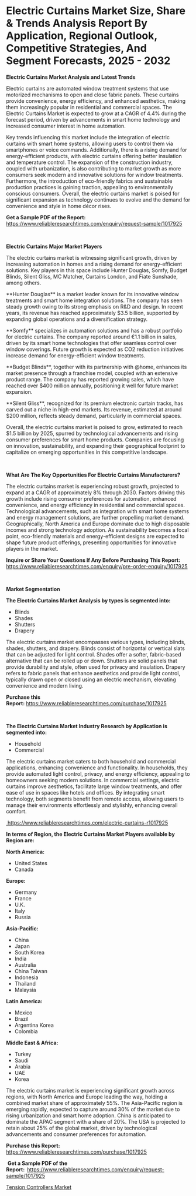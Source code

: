 <p><h1>Electric Curtains Market Size, Share & Trends Analysis Report By Application, Regional Outlook, Competitive Strategies, And Segment Forecasts, 2025 - 2032</h1></p><p><strong>Electric Curtains Market Analysis and Latest Trends</strong></p>
<p><p>Electric curtains are automated window treatment systems that use motorized mechanisms to open and close fabric panels. These curtains provide convenience, energy efficiency, and enhanced aesthetics, making them increasingly popular in residential and commercial spaces. The Electric Curtains Market is expected to grow at a CAGR of 4.4% during the forecast period, driven by advancements in smart home technology and increased consumer interest in home automation. </p><p>Key trends influencing this market include the integration of electric curtains with smart home systems, allowing users to control them via smartphones or voice commands. Additionally, there is a rising demand for energy-efficient products, with electric curtains offering better insulation and temperature control. The expansion of the construction industry, coupled with urbanization, is also contributing to market growth as more consumers seek modern and innovative solutions for window treatments. Furthermore, the introduction of eco-friendly fabrics and sustainable production practices is gaining traction, appealing to environmentally conscious consumers. Overall, the electric curtains market is poised for significant expansion as technology continues to evolve and the demand for convenience and style in home décor rises.</p></p>
<p><strong>Get a Sample PDF of the Report:&nbsp;</strong> <a href="https://www.reliableresearchtimes.com/enquiry/request-sample/1017925?utm_campaign=2105&utm_medium=2&utm_source=Github&utm_content=ia&utm_term=17022025&utm_id=electric-curtains">https://www.reliableresearchtimes.com/enquiry/request-sample/1017925</a></p>
<p>&nbsp;</p>
<p><strong>Electric Curtains Major Market Players</strong></p>
<p><p>The electric curtains market is witnessing significant growth, driven by increasing automation in homes and a rising demand for energy-efficient solutions. Key players in this space include Hunter Douglas, Somfy, Budget Blinds, Silent Gliss, MC Matcher, Curtains London, and Fiate Sunshade, among others.</p><p>**Hunter Douglas** is a market leader known for its innovative window treatments and smart home integration solutions. The company has seen steady growth owing to its strong emphasis on R&D and design. In recent years, its revenue has reached approximately $3.5 billion, supported by expanding global operations and a diversification strategy.</p><p>**Somfy** specializes in automation solutions and has a robust portfolio for electric curtains. The company reported around €1.1 billion in sales, driven by its smart home technologies that offer seamless control over window coverings. Future growth is expected as CO2 reduction initiatives increase demand for energy-efficient window treatments.</p><p>**Budget Blinds**, together with its partnership with @home, enhances its market presence through a franchise model, coupled with an extensive product range. The company has reported growing sales, which have reached over $400 million annually, positioning it well for future market expansion.</p><p>**Silent Gliss**, recognized for its premium electronic curtain tracks, has carved out a niche in high-end markets. Its revenue, estimated at around $200 million, reflects steady demand, particularly in commercial spaces.</p><p>Overall, the electric curtains market is poised to grow, estimated to reach $1.5 billion by 2025, spurred by technological advancements and rising consumer preferences for smart home products. Companies are focusing on innovation, sustainability, and expanding their geographical footprint to capitalize on emerging opportunities in this competitive landscape.</p></p>
<p>&nbsp;</p>
<p><strong>What Are The Key Opportunities For Electric Curtains Manufacturers?</strong></p>
<p><p>The electric curtains market is experiencing robust growth, projected to expand at a CAGR of approximately 8% through 2030. Factors driving this growth include rising consumer preferences for automation, enhanced convenience, and energy efficiency in residential and commercial spaces. Technological advancements, such as integration with smart home systems and energy management solutions, are further propelling market demand. Geographically, North America and Europe dominate due to high disposable incomes and strong technology adoption. As sustainability becomes a focal point, eco-friendly materials and energy-efficient designs are expected to shape future product offerings, presenting opportunities for innovative players in the market.</p></p>
<p><strong>Inquire or Share Your Questions If Any Before Purchasing This Report:</strong> <a href="https://www.reliableresearchtimes.com/enquiry/pre-order-enquiry/1017925?utm_campaign=2105&utm_medium=2&utm_source=Github&utm_content=ia&utm_term=17022025&utm_id=electric-curtains">https://www.reliableresearchtimes.com/enquiry/pre-order-enquiry/1017925</a></p>
<p>&nbsp;</p>
<p><strong>Market Segmentation</strong></p>
<p><strong>The Electric Curtains Market Analysis by types is segmented into:</strong></p>
<p><ul><li>Blinds</li><li>Shades</li><li>Shutters</li><li>Drapery</li></ul></p>
<p><p>The electric curtains market encompasses various types, including blinds, shades, shutters, and drapery. Blinds consist of horizontal or vertical slats that can be adjusted for light control. Shades offer a softer, fabric-based alternative that can be rolled up or down. Shutters are solid panels that provide durability and style, often used for privacy and insulation. Drapery refers to fabric panels that enhance aesthetics and provide light control, typically drawn open or closed using an electric mechanism, elevating convenience and modern living.</p></p>
<p><strong>Purchase this Report:&nbsp;</strong><a href="https://www.reliableresearchtimes.com/purchase/1017925?utm_campaign=2105&utm_medium=2&utm_source=Github&utm_content=ia&utm_term=17022025&utm_id=electric-curtains">https://www.reliableresearchtimes.com/purchase/1017925</a></p>
<p>&nbsp;</p>
<p><strong>The Electric Curtains Market Industry Research by Application is segmented into:</strong></p>
<p><ul><li>Household</li><li>Commercial</li></ul></p>
<p><p>The electric curtains market caters to both household and commercial applications, enhancing convenience and functionality. In households, they provide automated light control, privacy, and energy efficiency, appealing to homeowners seeking modern solutions. In commercial settings, electric curtains improve aesthetics, facilitate large window treatments, and offer ease of use in spaces like hotels and offices. By integrating smart technology, both segments benefit from remote access, allowing users to manage their environments effortlessly and stylishly, enhancing overall comfort.</p></p>
<p><a href="https://www.reliableresearchtimes.com/electric-curtains-r1017925?utm_campaign=2105&utm_medium=2&utm_source=Github&utm_content=ia&utm_term=17022025&utm_id=electric-curtains">&nbsp;https://www.reliableresearchtimes.com/electric-curtains-r1017925</a></p>
<p><strong>In terms of Region, the Electric Curtains Market Players available by Region are:</strong></p>
<p>
    <p> <strong> North America: </strong>
        <ul>
            <li>United States</li>
            <li>Canada</li>
        </ul>
        </p> 
    <p> <strong> Europe: </strong>
        <ul>
            <li>Germany</li>
            <li>France</li>
            <li>U.K.</li>
            <li>Italy</li>
            <li>Russia</li>
        </ul>
        </p> 
    <p> <strong> Asia-Pacific: </strong>
        <ul>
            <li>China</li>
            <li>Japan</li>
            <li>South Korea</li>
            <li>India</li>
            <li>Australia</li>
            <li>China Taiwan</li>
            <li>Indonesia</li>
            <li>Thailand</li>
            <li>Malaysia</li>
        </ul>
        </p> 
    <p> <strong> Latin America: </strong>
        <ul>
            <li>Mexico</li>
            <li>Brazil</li>
            <li>Argentina Korea</li>
            <li>Colombia</li>
        </ul>
        </p> 
    <p> <strong> Middle East & Africa: </strong>
        <ul>
            <li>Turkey</li>
            <li>Saudi</li>
            <li>Arabia</li>
            <li>UAE</li>
            <li>Korea</li>
        </ul>
    </p>
    </p>
<p><p>The electric curtains market is experiencing significant growth across regions, with North America and Europe leading the way, holding a combined market share of approximately 55%. The Asia-Pacific region is emerging rapidly, expected to capture around 30% of the market due to rising urbanization and smart home adoption. China is anticipated to dominate the APAC segment with a share of 20%. The USA is projected to retain about 25% of the global market, driven by technological advancements and consumer preferences for automation.</p></p>
<p><strong>Purchase this Report: </strong><a href="https://www.reliableresearchtimes.com/purchase/1017925?utm_campaign=2105&utm_medium=2&utm_source=Github&utm_content=ia&utm_term=17022025&utm_id=electric-curtains">https://www.reliableresearchtimes.com/purchase/1017925</a></p>
<p>&nbsp;<strong>Get a Sample PDF of the Report:&nbsp;&nbsp;</strong><a href="https://www.reliableresearchtimes.com/enquiry/request-sample/1017925?utm_campaign=2105&utm_medium=2&utm_source=Github&utm_content=ia&utm_term=17022025&utm_id=electric-curtains">https://www.reliableresearchtimes.com/enquiry/request-sample/1017925</a></p>
<p><strong></strong></p>
<p><p><a href="https://github.com/MariaWashington76/Market-Research-Report-List-1/blob/main/tension-controllers-market.md?utm_campaign=2105&utm_medium=2&utm_source=Github&utm_content=ia&utm_term=17022025&utm_id=electric-curtains">Tension Controllers Market</a></p></p>